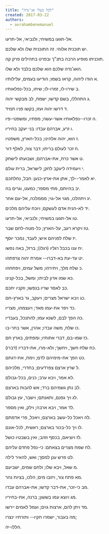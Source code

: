 ```yaml
---
title: "לכל בעלי אג'נדה"
created: 2017-03-22
authors: 
  - avrahambenemanuel
---
```


אל-תגעו במשיחי; ולנביאי, אל-תרעו.

יש תוכנית אלוהי. זה התוכנית שלו ולא שלכם.

תוכניתו מופיע הרבה בתנ"ך ובפרט בתהילים פרק קה.

האג'נדה שלכם הוא שלכם בלבד ולא שלו.

א הודו ליהוה, קראו בשמו; הודיעו בעמים, עלילותיו.

ב שירו-לו, זמרו-לו; שיחו, בכל-נפלאותיו.

ג התהללו, בשם קדשו; ישמח, לב מבקשי יהוה.

ד דרשו יהוה ועזו; בקשו פניו תמיד.

ה זכרו--נפלאותיו אשר-עשה; מפתיו, ומשפטי-פיו.

ו זרע, אברהם עבדו: בני יעקב בחיריו.

ז הוא, יהוה אלהינו; בכל-הארץ, משפטיו.

ח זכר לעולם בריתו; דבר צוה, לאלף דור.

ט אשר כרת, את-אברהם; ושבועתו לישחק.

י ויעמידה ליעקב לחק; לישראל, ברית עולם.

יא לאמר--לך, אתן את-ארץ-כנען: חבל, נחלתכם.

יב בהיותם, מתי מספר; כמעט, וגרים בה.

יג ויתהלכו, מגוי אל-גוי; מממלכה, אל-עם אחר.

יד לא-הניח אדם לעשקם; ויוכח עליהם מלכים.

טו אל-תגעו במשיחי; ולנביאי, אל-תרעו.

טז ויקרא רעב, על-הארץ; כל-מטה-לחם שבר.

יז שלח לפניהם איש; לעבד, נמכר יוסף.

יח ענו בכבל רגליו (רגלו); ברזל, באה נפשו.

יט עד-עת בא-דברו-- אמרת יהוה צרפתהו.

כ שלח מלך, ויתירהו; משל עמים, ויפתחהו.

כא שמו אדון לביתו; ומשל, בכל-קנינו.

כב לאסר שריו בנפשו; וזקניו יחכם.

כג ויבא ישראל מצרים; ויעקב, גר בארץ-חם.

כד ויפר את-עמו מאד; ויעצמהו, מצריו.

כה הפך לבם, לשנא עמו; להתנכל, בעבדיו.

כו שלח, משה עבדו; אהרן, אשר בחר-בו.

כז שמו-בם, דברי אתותיו; ומפתים, בארץ חם.

כח שלח חשך, ויחשך; ולא-מרו, את-דבריו (דברו).

כט הפך את-מימיהם לדם; וימת, את-דגתם.

ל שרץ ארצם צפרדעים; בחדרי, מלכיהם.

לא אמר, ויבא ערב; כנים, בכל-גבולם.

לב נתן גשמיהם ברד; אש להבות בארצם.

לג ויך גפנם, ותאנתם; וישבר, עץ גבולם.

לד אמר, ויבא ארבה; וילק, ואין מספר.

לה ויאכל כל-עשב בארצם; ויאכל, פרי אדמתם.

לו ויך כל-בכור בארצם; ראשית, לכל-אונם.

לז ויוציאם, בכסף וזהב; ואין בשבטיו כושל.

לח שמח מצרים בצאתם: כי-נפל פחדם עליהם.

לט פרש ענן למסך; ואש, להאיר לילה.

מ שאל, ויבא שלו; ולחם שמים, ישביעם.

מא פתח צור, ויזובו מים; הלכו, בציות נהר.

מב כי-זכר, את-דבר קדשו; את-אברהם עבדו.

מג ויוצא עמו בששון; ברנה, את-בחיריו.

מד ויתן להם, ארצות גוים; ועמל לאמים יירשו.

מה בעבור, ישמרו חקיו-- ותורתיו ינצרו;

הללו-יה.
